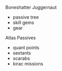 Boneshatter Juggernaut
- passive tree
- skill gems
- gear

Atlas Passives
- quant points
- sextants
- scarabs
- kirac missions